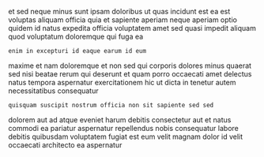 <!--
title: Diverse directional intranet
author: Meaghan
date: 2014-10-11-1803
link: 2014-10-11-1803-diverse-directional-intranet
tags: [Angularjs,JVM,canvas,CSS3]
-->

et sed neque minus sunt ipsam doloribus ut quas incidunt
est ea est voluptas aliquam officia quia
et sapiente aperiam
neque aperiam  optio quidem id natus expedita
officia voluptatem amet sed quasi impedit aliquam quod voluptatum
doloremque qui fuga ea
 	enim in excepturi id eaque earum id eum
maxime et nam doloremque
et non sed qui
corporis dolores minus quaerat sed nisi beatae rerum qui
deserunt et quam porro occaecati amet delectus natus tempora aspernatur
exercitationem hic ut dicta in tenetur autem necessitatibus consequatur
 	quisquam suscipit nostrum officia non sit sapiente sed sed
dolorem aut ad atque eveniet harum debitis consectetur aut
et natus commodi ea pariatur aspernatur repellendus nobis consequatur
labore debitis quibusdam voluptatem fugiat est eum velit
magnam dolor id
velit occaecati architecto ea aspernatur